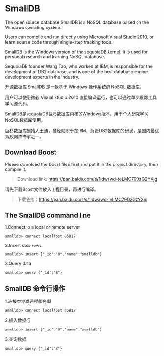 # SmallDB
The open source database SmallDB is a NoSQL database based on the Windows operating system. 

Users can compile and run directly using Microsoft Visual Studio 2010, or learn source code through single-step tracking tools.

SmallDB is the Windows version of the sequoiaDB kernel. It is used for personal research and learning NoSQL database. 

SequoiaDB founder Wang Tao, who worked at IBM, is responsible for the development of DB2 database, and is one of the best database engine development experts in the industry.

开源数据库 SmallDB 是一款基于 Windows 操作系统的 NoSQL 数据库。

用户可以使用微软 Visual Studio 2010 直接编译运行，也可以通过单步跟踪工具学习源代码。

SmallDB是sequoiaDB巨杉数据库内核的Windows版本，用于个人研究学习NoSQL数据库使用。

巨杉数据库创始人王涛，曾经就职于在IBM，负责DB2数据库的研发，是国内最优秀数据库专家之一。

## Download Boost

Please download the Boost files first and put it in the project directory, then compile it.

> Download link: https://pan.baidu.com/s/1idwawd-teLMC79DzG2YXjg

请先下载Boost文件放入工程目录，再进行编译。

> 下载链接：https://pan.baidu.com/s/1idwawd-teLMC79DzG2YXjg

## The SmallDB command line
1.Connect to a local or remote server

```
smalldb> connect localhost 85817
```

2.Insert data rows

```
smalldb> insert {"_id":"8","name":"smalldb"}
```

3.Query data

```
smalldb> query {"_id":"8"}
```

## SmallDB 命令行操作
1.连接本地或远程服务器

```
smalldb> connect localhost 85817
```

2.插入数据行

```
smalldb> insert {"_id":"8","name":"smalldb"}
```


3.查询数据

```
smalldb> query {"_id":"8"}
```




